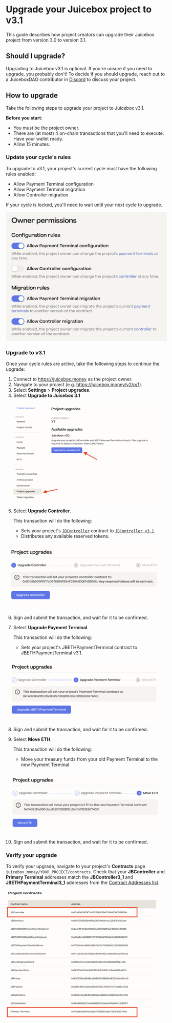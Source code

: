 # Upgrade your Juicebox project to v3.1

This guide describes how project creators can upgrade their Juicebox project from version 3.0 to version 3.1.

<style>{` img { max-width: 400px } `}</style>

## Should I upgrade?

Upgrading to Juicebox v3.1 is optional. If you're unsure if you need to upgrade, you probably don't!
To decide if you should upgrade, reach out to a JuiceboxDAO contributor in [Discord](https://discord.gg/juicebox) to discuss your project.

## How to upgrade

Take the following steps to upgrade your project to Juicebox v3.1.

**Before you start**:

- You must be the project owner.
- There are (at most) 4 on-chain transactions that you'll need to execute. Have your wallet ready.
- Allow 15 minutes.

### Update your cycle's rules

To upgrade to v3.1, your project's current cycle must have the following rules enabled:

- Allow Payment Terminal configuration
- Allow Payment Terminal migration
- Allow Controller migration

If your cycle is locked, you'll need to wait until your next cycle to upgrade.

![Required cycle rules](fc-rules.png)

### Upgrade to v3.1

Once your cycle rules are active, take the following steps to continue the upgrade:

1. Connect to https://juicebox.money as the project owner.
2. Navigate to your project (e.g. https://juicebox.money/v2/p/1).
3. Select **Settings** > **Project upgrades**.
4. Select **Upgrade to Juicebox 3.1**

![Project upgrades screen](upgrade-1.png)

5. Select **Upgrade Controller**.

   This transaction will do the following:

   - Sets your project's [`JBController`](/docs/dev/v3/learn/architecture/README.md#surface-contracts) contract to [`JBController v3.1`](/docs/dev/v3/api/contracts/or-controllers/jbcontroller3_1.md).
   - Distributes any available reserved tokens.

![JBController upgrade](controller.png)

6. Sign and submit the transaction, and wait for it to be confirmed.

7. Select **Upgrade Payment Terminal**.

   This transaction will do the following:

   - Sets your project's JBETHPaymentTerminal contract to JBETHPaymentTerminal v3.1.

![JBETHPaymentTerminal upgrade](terminal.png)

8. Sign and submit the transaction, and wait for it to be confirmed.

9. Select **Move ETH**.

   This transaction will do the following:

   - Move your treasury funds from your old Payment Terminal to the new Payment Terminal

![Move ETH screen](eth.png)

10. Sign and submit the transaction, and wait for it to be confirmed.

### Verify your upgrade

To verify your upgrade, navigate to your project's **Contracts** page `juicebox.money/YOUR_PROJECT/contracts`. Check that your **JBController** and **Primary Terminal** addresses match the **JBController3_1** and **JBETHPaymentTerminal3_1** addresses from the [Contract Addresses list](/docs/dev/v3/resources/addresses.md#ethereum-mainnet).

![Contracts](contracts.png)
